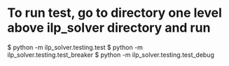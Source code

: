 # To run test, go to directory one level above ilp_solver directory and run

$ python -m ilp_solver.testing.test
$ python -m ilp_solver.testing.test_breaker
$ python -m ilp_solver.testing.test_debug